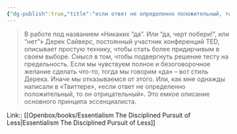 ```yaml
---
{"dg-publish":true,"title":"если ответ не определенно положительный, то он отрицательный","tags":["quotes"],"date":"2023-11-29T22:42:34+03:00","modified_at":"2023-12-13T10:32:54+03:00","alias":"если ответ не определенно положительный, то он отрицательный","dg-path":"/quotes/202311292242.md","permalink":"/quotes/202311292242/","dgPassFrontmatter":true}
---
```



> В работе под названием «Никаких “да”. Или “да, черт побери!”, или “нет”» Дерек Сайверс, постоянный участник конференций TED, описывает простую технику, чтобы стать более придирчивым в своем выборе. Смысл в том, чтобы подвергнуть решение тесту на предельность. Если мы чувствуем полное и безоговорочное желание сделать что-то, тогда мы говорим «да» – вот стиль Дерека. Иначе мы отказываемся от этого. Или, как мне однажды написали в «Твиттере», «если ответ не определенно положительный, то он отрицательный». Это емкое описание основного принципа эссенциалиста.

Link:: [[Openbox/books/Essentialism The Disciplined Pursuit of Less\|Essentialism The Disciplined Pursuit of Less]]
